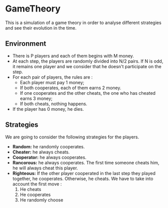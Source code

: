 # GameTheory

This is a simulation of a game theory in order to analyse different strategies and see their evolution in the time.

## Environment

- There is P players and each of them begins with M money. 
- At each step, the players are randomly divided into N/2 pairs. If N is odd, it remains one player and we consider that he doesn't participate on the step.
- For each pair of players, the rules are :
    - Each player must pay 1 money;
    - If both cooperates, each of them earns 2 money.
    - If one cooperates and the other cheats, the one who has cheated earns 3 money;
    - If both cheats, nothing happens.
- If the player has 0 money, he dies.

## Strategies

We are going to consider the following strategies for the players.
- **Random:** he randomly cooperates.
- **Cheater:** he always cheats.
- **Cooperator:** he always cooperates.
- **Rancorous:** he always cooperates. The first time someone cheats him, he will always cheat this player.
- **Righteous:** If the other player cooperated in the last step they played together, he cooperates. Otherwise, he cheats. We have to take into account the first move :
    1. He cheats
    2. He cooperates
    3. He randomly choose